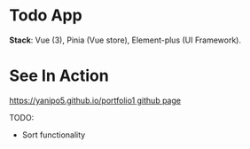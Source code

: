 # Todo App

**Stack**: Vue (3), Pinia (Vue store), Element-plus (UI Framework).


# See In Action
[https://yanipo5.github.io/portfolio1 github page](https://yanipo5.github.io/portfolio1)

TODO:
- Sort functionality
